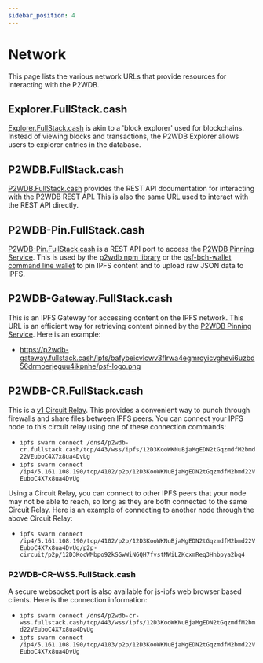 ```yaml
---
sidebar_position: 4
---
```


# Network
This page lists the various network URLs that provide resources for interacting with the P2WDB.

## Explorer.FullStack.cash

[Explorer.FullStack.cash](https://explorer.fullstack.cash) is akin to a 'block explorer' used for blockchains. Instead of viewing blocks and transactions, the P2WDB Explorer allows users to explorer entries in the database.

## P2WDB.FullStack.cash
[P2WDB.FullStack.cash](https://p2wdb.fullstack.cash) provides the REST API documentation for interacting with the P2WDB REST API. This is also the same URL used to interact with the REST API directly.

## P2WDB-Pin.FullStack.cash
[P2WDB-Pin.FullStack.cash](https://p2wdb-pin.fullstack.cash) is a REST API port to access the [P2WDB Pinning Service](https://github.com/Permissionless-Software-Foundation/p2wdb-pinning-service). This is used by the [p2wdb npm library](https://www.npmjs.com/package/p2wdb) or the [psf-bch-wallet command line wallet](https://github.com/Permissionless-Software-Foundation/psf-bch-wallet) to pin IPFS content and to upload raw JSON data to IPFS.

## P2WDB-Gateway.FullStack.cash
This is an IPFS Gateway for accessing content on the IPFS network. This URL is an efficient way for retrieving content pinned by the [P2WDB Pinning Service](https://github.com/Permissionless-Software-Foundation/p2wdb-pinning-service). Here is an example:

- https://p2wdb-gateway.fullstack.cash/ipfs/bafybeicvlcwv3flrwa4egmroyicvghevi6uzbd56drmoerjeguu4ikpnhe/psf-logo.png

## P2WDB-CR.FullStack.cash
This is a [v1 Circuit Relay](https://blog.aira.life/understanding-ipfs-circuit-relay-ccc7d2a39). This provides a convenient way to punch through firewalls and share files between IPFS peers. You can connect your IPFS node to this circuit relay using one of these connection commands:

- `ipfs swarm connect /dns4/p2wdb-cr.fullstack.cash/tcp/443/wss/ipfs/12D3KooWKNuBjaMgEDN2tGqzmdfM2bmd22VEuboC4X7x8ua4DvUg`
- `ipfs swarm connect /ip4/5.161.108.190/tcp/4102/p2p/12D3KooWKNuBjaMgEDN2tGqzmdfM2bmd22VEuboC4X7x8ua4DvUg`

Using a Circuit Relay, you can connect to other IPFS peers that your node may not be able to reach, so long as they are both connected to the same Circuit Relay. Here is an example of connecting to another node through the above Circuit Relay:

- `ipfs swarm connect /ip4/5.161.108.190/tcp/4102/p2p/12D3KooWKNuBjaMgEDN2tGqzmdfM2bmd22VEuboC4X7x8ua4DvUg/p2p-circuit/p2p/12D3KooWMbpo92kSGwWiN6QH7fvstMWiLZKcxmReq3Hhbpya2bq4`

### P2WDB-CR-WSS.FullStack.cash

A secure websocket port is also available for js-ipfs web browser based clients. Here is the connection information:

- `ipfs swarm connect /dns4/p2wdb-cr-wss.fullstack.cash/tcp/443/wss/ipfs/12D3KooWKNuBjaMgEDN2tGqzmdfM2bmd22VEuboC4X7x8ua4DvUg`
- `ipfs swarm connect /ip4/5.161.108.190/tcp/4103/p2p/12D3KooWKNuBjaMgEDN2tGqzmdfM2bmd22VEuboC4X7x8ua4DvUg`
